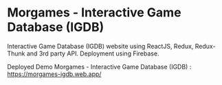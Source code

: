 # Morgames - Interactive Game Database (IGDB)

Interactive Game Database (IGDB) website using ReactJS, Redux, Redux-Thunk and 3rd party API. Deployment using Firebase.

Deployed Demo Morgames - Interactive Game Database (IGDB) : https://morgames-igdb.web.app/
